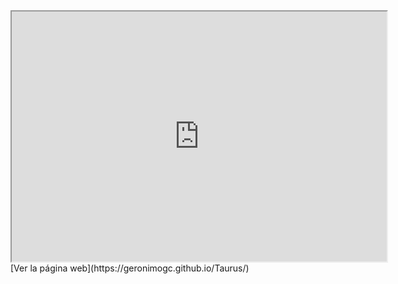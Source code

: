 <iframe src="https://geronimogc.github.io/Taurus/" width="600" height="400"></iframe>
[Ver la página web](https://geronimogc.github.io/Taurus/)
